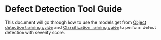 # Defect Detection Tool Guide
This document will go through how to use the models get from [Object detection training guide](https://github.com/silicon-optronics-inc/Tensorflow2-Self-Training-Defect-Detection-With-Severity-Score/blob/master/object_detection/README.md) and [Classification training guide](https://github.com/silicon-optronics-inc/Tensorflow2-Self-Training-Defect-Detection-With-Severity-Score/blob/master/classification/README.md) to perform defect detection with severity score.

